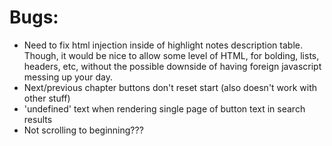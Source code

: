 # Bugs:
- Need to fix html injection inside of highlight notes description table. Though, it would be nice to allow some level of HTML, for bolding, lists, headers, etc, without the possible downside of having foreign javascript messing up your day.
- Next/previous chapter buttons don't reset start (also doesn't work with other stuff)
- 'undefined' text when rendering single page of button text in search results
- Not scrolling to beginning???